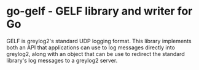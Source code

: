 go-gelf - GELF library and writer for Go
========================================

GELF is greylog2's standard UDP logging format.  This library
implements both an API that applications can use to log messages
directly into greylog2, along with an object that can be use to
redirect the standard library's log messages to a greylog2 server.
